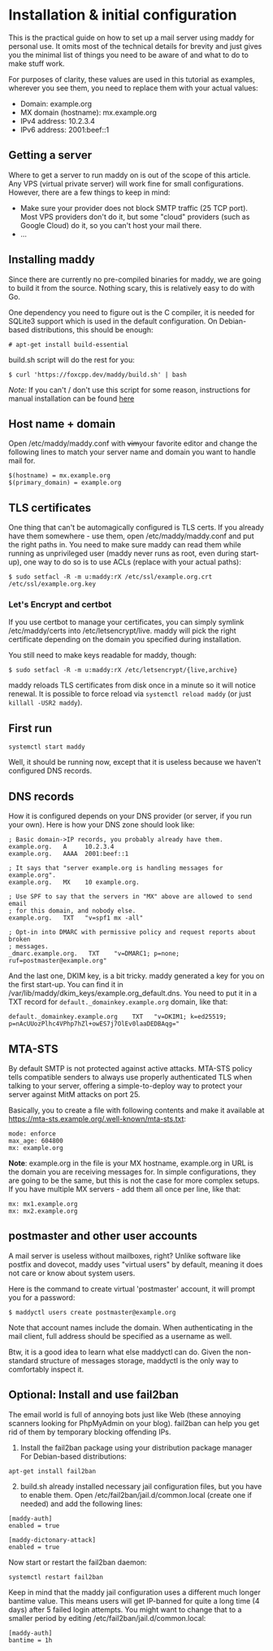 # Installation & initial configuration

This is the practical guide on how to set up a mail server using maddy for
personal use. It omits most of the technical details for brevity and just gives
you the minimal list of things you need to be aware of and what to do to make
stuff work.

For purposes of clarity, these values are used in this tutorial as examples,
wherever you see them, you need to replace them with your actual values:

- Domain: example.org
- MX domain (hostname): mx.example.org
- IPv4 address: 10.2.3.4
- IPv6 address: 2001:beef::1

## Getting a server

Where to get a server to run maddy on is out of the scope of this article. Any
VPS (virtual private server) will work fine for small configurations. However,
there are a few things to keep in mind:

- Make sure your provider does not block SMTP traffic (25 TCP port). Most VPS
  providers don't do it, but some "cloud" providers (such as Google Cloud) do
  it, so you can't host your mail there.
- ...

## Installing maddy

Since there are currently no pre-compiled binaries for maddy, we are going to
build it from the source. Nothing scary, this is relatively easy to do with Go.

One dependency you need to figure out is the C compiler, it is needed for
SQLite3 support which is used in the default configuration. On Debian-based
distributions, this should be enough:
```
# apt-get install build-essential
```

build.sh script will do the rest for you:

```
$ curl 'https://foxcpp.dev/maddy/build.sh' | bash
```

*Note:* If you can't / don't use this script for some reason, instructions for
manual installation can be found
[here](../manual-installation)

## Host name + domain

Open /etc/maddy/maddy.conf with ~~vim~~your favorite editor and change
the following lines to match your server name and domain you want to handle
mail for.

```
$(hostname) = mx.example.org
$(primary_domain) = example.org
```

## TLS certificates

One thing that can't be automagically configured is TLS certs. If you already
have them somewhere - use them, open /etc/maddy/maddy.conf and put the right
paths in. You need to make sure maddy can read them while running as
unprivileged user (maddy never runs as root, even during start-up), one way to
do so is to use ACLs (replace with your actual paths):
```
$ sudo setfacl -R -m u:maddy:rX /etc/ssl/example.org.crt /etc/ssl/example.org.key
```

### Let's Encrypt and certbot

If you use certbot to manage your certificates, you can simply symlink
/etc/maddy/certs into /etc/letsencrypt/live. maddy will pick the right
certificate depending on the domain you specified during installation.

You still need to make keys readable for maddy, though:
```
$ sudo setfacl -R -m u:maddy:rX /etc/letsencrypt/{live,archive}
```

maddy reloads TLS certificates from disk once in a minute so it will notice
renewal. It is possible to force reload via `systemctl reload maddy` (or just
`killall -USR2 maddy`).

## First run

```
systemctl start maddy
```

Well, it should be running now, except that it is useless because we haven't
configured DNS records.

## DNS records

How it is configured depends on your DNS provider (or server, if you run your
own). Here is how your DNS zone should look like:
```
; Basic domain->IP records, you probably already have them.
example.org.   A     10.2.3.4
example.org.   AAAA  2001:beef::1

; It says that "server example.org is handling messages for example.org".
example.org.   MX    10 example.org.

; Use SPF to say that the servers in "MX" above are allowed to send email
; for this domain, and nobody else.
example.org.   TXT   "v=spf1 mx -all"

; Opt-in into DMARC with permissive policy and request reports about broken
; messages.
_dmarc.example.org.   TXT    "v=DMARC1; p=none; ruf=postmaster@example.org"
```

And the last one, DKIM key, is a bit tricky. maddy generated a key for you on
the first start-up. You can find it in
/var/lib/maddy/dkim_keys/example.org_default.dns. You need to put it in a TXT
record for `default._domainkey.example.org` domain, like that:
```
default._domainkey.example.org    TXT   "v=DKIM1; k=ed25519; p=nAcUUozPlhc4VPhp7hZl+owES7j7OlEv0laaDEDBAqg="
```

## MTA-STS

By default SMTP is not protected against active attacks. MTA-STS policy tells
compatible senders to always use properly authenticated TLS when talking to
your server, offering a simple-to-deploy way to protect your server against
MitM attacks on port 25.

Basically, you to create a file with following contents and make it available
at https://mta-sts.example.org/.well-known/mta-sts.txt:
```
mode: enforce
max_age: 604800
mx: example.org
```

**Note**: example.org in the file is your MX hostname, example.org in URL is
the domain you are receiving messages for. In simple configurations, they are
going to be the same, but this is not the case for more complex setups.
If you have multiple MX servers - add them all once per line, like that:
```
mx: mx1.example.org
mx: mx2.example.org
```

## postmaster and other user accounts

A mail server is useless without mailboxes, right? Unlike software like postfix
and dovecot, maddy uses "virtual users" by default, meaning it does not care or
know about system users.

Here is the command to create virtual 'postmaster' account, it will prompt you
for a password:
```
$ maddyctl users create postmaster@example.org
```

Note that account names include the domain. When authenticating in the mail
client, full address should be specified as a username as well.

Btw, it is a good idea to learn what else maddyctl can do. Given the
non-standard structure of messages storage, maddyctl is the only way to
comfortably inspect it.

## Optional: Install and use fail2ban

The email world is full of annoying bots just like Web (these annoying scanners
looking for PhpMyAdmin on your blog). fail2ban can help you get rid of them by
temporary blocking offending IPs.

1. Install the fail2ban package using your distribution package manager
For Debian-based distributions:
```
apt-get install fail2ban
```

2. build.sh already installed necessary jail configuration files, but you have to
   enable them. Open /etc/fail2ban/jail.d/common.local (create one if needed)
   and add the following lines:
```
[maddy-auth]
enabled = true

[maddy-dictonary-attack]
enabled = true
```

Now start or restart the fail2ban daemon:
```
systemctl restart fail2ban
```

Keep in mind that the maddy jail configuration uses a different much longer
bantime value. This means users will get IP-banned for quite a long time (4
days) after 5 failed login attempts. You might want to change that to a smaller
period by editing /etc/fail2ban/jail.d/common.local:
```
[maddy-auth]
bantime = 1h
```
